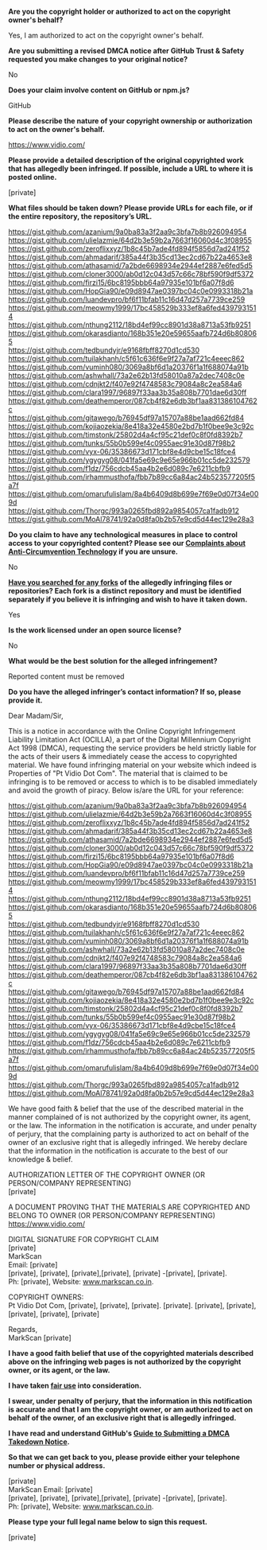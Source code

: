 **Are you the copyright holder or authorized to act on the copyright owner's behalf?**

Yes, I am authorized to act on the copyright owner's behalf.

**Are you submitting a revised DMCA notice after GitHub Trust & Safety requested you make changes to your original notice?**

No

**Does your claim involve content on GitHub or npm.js?**

GitHub

**Please describe the nature of your copyright ownership or authorization to act on the owner's behalf.**

https://www.vidio.com/

**Please provide a detailed description of the original copyrighted work that has allegedly been infringed. If possible, include a URL to where it is posted online.**

[private]

**What files should be taken down? Please provide URLs for each file, or if the entire repository, the repository’s URL.**

https://gist.github.com/azanium/9a0ba83a3f2aa9c3bfa7b8b926094954  
https://gist.github.com/ulielazmie/64d2b3e59b2a7663f16060d4c3f08955  
https://gist.github.com/zeroflixxyz/1b8c45b7ade4fd894f5856d7ad241f52  
https://gist.github.com/ahmadarif/385a44f3b35cd13ec2cd67b22a4653e8  
https://gist.github.com/athasamid/7a2bde6698934e2944ef2887e6fed5d5  
https://gist.github.com/cloner3000/ab0d12c043d57c66c78bf590f9df5372  
https://gist.github.com/firzi15/6bc8195bbb64a97935e101bf6a07f8d6  
https://gist.github.com/HopGia90/e09d8947ae0397bc04c0e0993318b21a  
https://gist.github.com/luandevpro/bf6f11bfab11c16d47d257a7739ce259  
https://gist.github.com/meowmy1999/17bc458529b333ef8a6fed4397931514  
https://gist.github.com/nthung2112/18bd4ef99cc8901d38a8713a53fb9251  
https://gist.github.com/okarasdianto/168b351e20e59655aafb724d6b808065  
https://gist.github.com/tedbundyjr/e9168fbff8270d1cd530  
https://gist.github.com/tuilakhanh/c5f61c636f6e9f27a7af721c4eeec862  
https://gist.github.com/vuminh080/3069a8bf6d1a20376f1a1f688074a91b  
https://gist.github.com/ashwhall/73a2e62b13fd58010a87a2dec7408c0e  
https://gist.github.com/cdnjkt2/f407e92f4748583c79084a8c2ea584a6  
https://gist.github.com/clara1997/96897f33aa3b35a808b7701dae6d30ff  
https://gist.github.com/deathemperor/087cb4f82e6db3bf1aa831386104762c  
https://gist.github.com/gitawego/b76945df97a15707a88be1aad662fd84  
https://gist.github.com/kojiaozekia/8e418a32e4580e2bd7b1f0bee9e3c92c  
https://gist.github.com/timstonk/25802d4a4cf95c21def0c8f0fd8392b7  
https://gist.github.com/tunks/55b0b599ef4c0955aec91e30d87f98b2  
https://gist.github.com/vyx-06/35386673d171cbf8e4d9cbe15c18fce4  
https://gist.github.com/ygygyg08/041fa5e69c9e65e966b01cc5de232579  
https://gist.github.com/f1dz/756cdcb45aa4b2e6d089c7e6211cbfb9  
https://gist.github.com/irhammusthofa/fbb7b89cc6a84ac24b523577205f5a7f  
https://gist.github.com/omarufulislam/8a4b6409d8b699e7f69e0d07f34e009d  
https://gist.github.com/Thorgc/993a0265fbd892a9854057ca1fadb912  
https://gist.github.com/MoAl78741/92a0d8fa0b2b57e9cd5d44ec129e28a3  

**Do you claim to have any technological measures in place to control access to your copyrighted content? Please see our <a href="https://docs.github.com/articles/guide-to-submitting-a-dmca-takedown-notice#complaints-about-anti-circumvention-technology">Complaints about Anti-Circumvention Technology</a> if you are unsure.**

No

**<a href="https://docs.github.com/articles/dmca-takedown-policy#b-what-about-forks-or-whats-a-fork">Have you searched for any forks</a> of the allegedly infringing files or repositories? Each fork is a distinct repository and must be identified separately if you believe it is infringing and wish to have it taken down.**

Yes

**Is the work licensed under an open source license?**

No

**What would be the best solution for the alleged infringement?**

Reported content must be removed

**Do you have the alleged infringer’s contact information? If so, please provide it.**

Dear Madam/Sir,

This is a notice in accordance with the Online Copyright Infringement Liability Limitation Act (OCILLA), a part of the Digital Millennium Copyright Act 1998 (DMCA), requesting the service providers be held strictly liable for the acts of their users & immediately cease the access to copyrighted material. We have found infringing material on your website which indeed is Properties of "Pt Vidio Dot Com". The material that is claimed to be infringing is to be removed or access to which is to be disabled immediately and avoid the growth of piracy. Below is/are the URL for your reference:

https://gist.github.com/azanium/9a0ba83a3f2aa9c3bfa7b8b926094954  
https://gist.github.com/ulielazmie/64d2b3e59b2a7663f16060d4c3f08955  
https://gist.github.com/zeroflixxyz/1b8c45b7ade4fd894f5856d7ad241f52  
https://gist.github.com/ahmadarif/385a44f3b35cd13ec2cd67b22a4653e8  
https://gist.github.com/athasamid/7a2bde6698934e2944ef2887e6fed5d5  
https://gist.github.com/cloner3000/ab0d12c043d57c66c78bf590f9df5372  
https://gist.github.com/firzi15/6bc8195bbb64a97935e101bf6a07f8d6  
https://gist.github.com/HopGia90/e09d8947ae0397bc04c0e0993318b21a  
https://gist.github.com/luandevpro/bf6f11bfab11c16d47d257a7739ce259  
https://gist.github.com/meowmy1999/17bc458529b333ef8a6fed4397931514  
https://gist.github.com/nthung2112/18bd4ef99cc8901d38a8713a53fb9251  
https://gist.github.com/okarasdianto/168b351e20e59655aafb724d6b808065  
https://gist.github.com/tedbundyjr/e9168fbff8270d1cd530  
https://gist.github.com/tuilakhanh/c5f61c636f6e9f27a7af721c4eeec862  
https://gist.github.com/vuminh080/3069a8bf6d1a20376f1a1f688074a91b  
https://gist.github.com/ashwhall/73a2e62b13fd58010a87a2dec7408c0e  
https://gist.github.com/cdnjkt2/f407e92f4748583c79084a8c2ea584a6  
https://gist.github.com/clara1997/96897f33aa3b35a808b7701dae6d30ff  
https://gist.github.com/deathemperor/087cb4f82e6db3bf1aa831386104762c  
https://gist.github.com/gitawego/b76945df97a15707a88be1aad662fd84  
https://gist.github.com/kojiaozekia/8e418a32e4580e2bd7b1f0bee9e3c92c  
https://gist.github.com/timstonk/25802d4a4cf95c21def0c8f0fd8392b7  
https://gist.github.com/tunks/55b0b599ef4c0955aec91e30d87f98b2  
https://gist.github.com/vyx-06/35386673d171cbf8e4d9cbe15c18fce4  
https://gist.github.com/ygygyg08/041fa5e69c9e65e966b01cc5de232579  
https://gist.github.com/f1dz/756cdcb45aa4b2e6d089c7e6211cbfb9  
https://gist.github.com/irhammusthofa/fbb7b89cc6a84ac24b523577205f5a7f  
https://gist.github.com/omarufulislam/8a4b6409d8b699e7f69e0d07f34e009d  
https://gist.github.com/Thorgc/993a0265fbd892a9854057ca1fadb912  
https://gist.github.com/MoAl78741/92a0d8fa0b2b57e9cd5d44ec129e28a3  

We have good faith & belief that the use of the described material in the manner complained of is not authorized by the copyright owner, its agent, or the law. The information in the notification is accurate, and under penalty of perjury, that the complaining party is authorized to act on behalf of the owner of an exclusive right that is allegedly infringed. We hereby declare that the information in the notification is accurate to the best of our knowledge & belief.

AUTHORIZATION LETTER OF THE COPYRIGHT OWNER (OR PERSON/COMPANY REPRESENTING)  
[private]

A DOCUMENT PROVING THAT THE MATERIALS ARE COPYRIGHTED AND BELONG TO OWNER (OR PERSON/COMPANY REPRESENTING)  
https://www.vidio.com/

DIGITAL SIGNATURE FOR COPYRIGHT CLAIM  
[private]  
MarkScan  
Email: [private]  
[private], [private], [private],[private], [private] -[private], [private].  
Ph: [private], Website: www.markscan.co.in.

COPYRIGHT OWNERS:  
Pt Vidio Dot Com, [private], [private], [private]. [private]. [private], [private], [private], [private], [private]

Regards,  
MarkScan [private]

**I have a good faith belief that use of the copyrighted materials described above on the infringing web pages is not authorized by the copyright owner, or its agent, or the law.**

**I have taken <a href="https://www.lumendatabase.org/topics/22">fair use</a> into consideration.**

**I swear, under penalty of perjury, that the information in this notification is accurate and that I am the copyright owner, or am authorized to act on behalf of the owner, of an exclusive right that is allegedly infringed.**

**I have read and understand GitHub's <a href="https://docs.github.com/articles/guide-to-submitting-a-dmca-takedown-notice/">Guide to Submitting a DMCA Takedown Notice</a>.**

**So that we can get back to you, please provide either your telephone number or physical address.**

[private]  
MarkScan
Email: [private]  
[private], [private], [private],[private], [private] -[private], [private].  
Ph: [private], Website: www.markscan.co.in.

**Please type your full legal name below to sign this request.**

[private]
